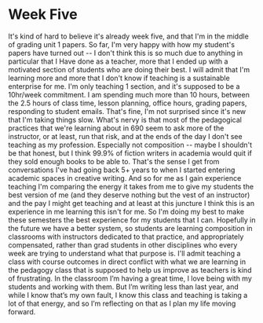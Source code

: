 Week Five
=========

It's kind of hard to believe it's already week five, and that I'm in the middle of grading unit 1 papers. So far, I'm very happy with how my student's papers have turned out -- I don't think this is so much due to anything in particular that I Have done as a teacher, more that I ended up with a motivated section of students who are doing their best. I will admit that I'm learning more and more that I don't know if teaching is a sustainable enterprise for me. I'm only teaching 1 section, and it's supposed to be a 10hr/week commitment. I am spending much more than 10 hours, between the 2.5 hours of class time, lesson planning, office hours, grading papers, responding to student emails. That's fine, I'm not surprised since it's new that I'm taking things slow. What's nervy is that most of the pedagogical practices that we're learning about in 690 seem to ask more of the instructor, or at least, run that risk, and at the ends of the day I don't see teaching as my profession. Especially not composition -- maybe I shouldn't be that honest, but I think 99.9% of fiction writers in academia would quit if they sold enough books to be able to. That's the sense I get from conversations I've had going back 5+ years to when I started entering academic spaces in creative writing. And so for me as I gain experience teaching I'm comparing the energy it takes from me to give my students the best version of me (and they deserve nothing but the vest of an instructor) and the pay I might get teaching and at least at this juncture I think this is an experience in me learning this isn't for me. So I'm doing my best to make these semesters the best experience for my students that I can. Hopefully in the future we have a better system, so students are learning composition in classrooms with instructors dedicated to that practice, and appropriately compensated, rather than grad students in other disciplines who every week are trying to understand what that purpose is. I'll admit teaching a class with course outcomes in direct conflict with what we are learning in the pedagogy class that is supposed to help us improve as teachers is kind of frustrating. In the classroom I’m having a great time, I love being with my students and working with them. But I’m writing less than last year, and while I know that’s my own fault, I know this class and teaching is taking a lot of that energy, and so I’m reflecting on that as I plan my life moving forward.
